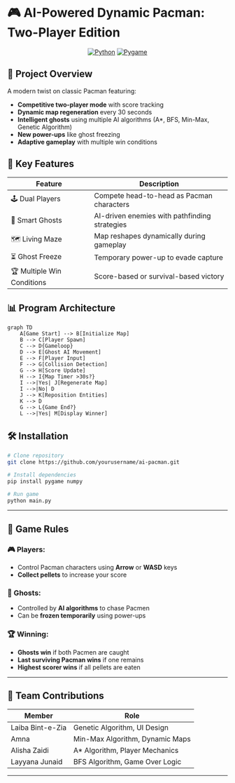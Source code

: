 # 🎮 AI-Powered Dynamic Pacman: Two-Player Edition

<div align="center">
  
  [![Python](https://img.shields.io/badge/Python-3.8%2B-blue)](https://www.python.org/)
  [![Pygame](https://img.shields.io/badge/Pygame-2.0+-green)](https://www.pygame.org/)

</div>

## 🌟 Project Overview
A modern twist on classic Pacman featuring:
- **Competitive two-player mode** with score tracking
- **Dynamic map regeneration** every 30 seconds
- **Intelligent ghosts** using multiple AI algorithms (A*, BFS, Min-Max, Genetic Algorithm)
- **New power-ups** like ghost freezing
- **Adaptive gameplay** with multiple win conditions

## 🚀 Key Features
| Feature | Description |
|---------|-------------|
| 🕹️ Dual Players | Compete head-to-head as Pacman characters |
| 🧠 Smart Ghosts | AI-driven enemies with pathfinding strategies |
| 🗺️ Living Maze | Map reshapes dynamically during gameplay |
| ⏳ Ghost Freeze | Temporary power-up to evade capture |
| 🏆 Multiple Win Conditions | Score-based or survival-based victory |

## 📊 Program Architecture
```mermaid
graph TD
    A[Game Start] --> B[Initialize Map]
    B --> C[Player Spawn]
    C --> D{Gameloop}
    D --> E[Ghost AI Movement]
    E --> F[Player Input]
    F --> G[Collision Detection]
    G --> H[Score Update]
    H --> I{Map Timer >30s?}
    I -->|Yes| J[Regenerate Map]
    I -->|No| D
    J --> K[Reposition Entities]
    K --> D
    G --> L{Game End?}
    L -->|Yes| M[Display Winner]
```

## 🛠️ Installation

```bash
# Clone repository
git clone https://github.com/yourusername/ai-pacman.git

# Install dependencies
pip install pygame numpy

# Run game
python main.py
```

---

## 🎯 Game Rules

### 🎮 Players:
- Control Pacman characters using **Arrow** or **WASD** keys
- **Collect pellets** to increase your score

### 👻 Ghosts:
- Controlled by **AI algorithms** to chase Pacmen
- Can be **frozen temporarily** using power-ups

### 🏆 Winning:
- **Ghosts win** if both Pacmen are caught
- **Last surviving Pacman wins** if one remains
- **Highest scorer wins** if all pellets are eaten

---

## 👥 Team Contributions

| Member             | Role                                 |
|--------------------|--------------------------------------|
| Laiba Bint-e-Zia   | Genetic Algorithm, UI Design         |
| Amna               | Min-Max Algorithm, Dynamic Maps      |
| Alisha Zaidi       | A* Algorithm, Player Mechanics       |
| Layyana Junaid     | BFS Algorithm, Game Over Logic       |

---

